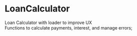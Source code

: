 # LoanCalculator

Loan Calculator with loader to improve UX<br>
Functions to calculate payments, interest, and manage errors;
    

